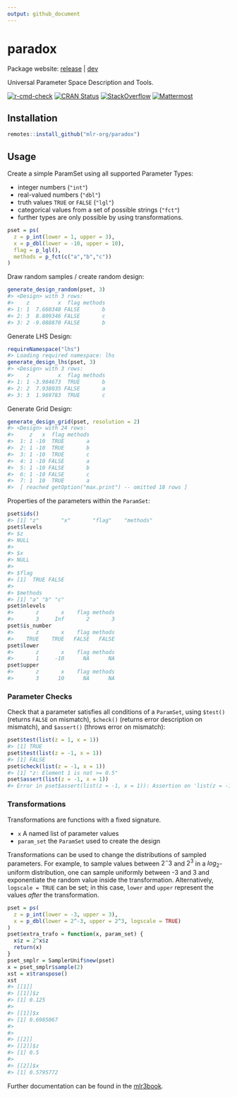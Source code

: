 ```yaml
---
output: github_document
---
```


# paradox

Package website: [release](https://paradox.mlr-org.com/) | [dev](https://paradox.mlr-org.com/dev/)

Universal Parameter Space Description and Tools.

<!-- badges: start -->
[![r-cmd-check](https://github.com/mlr-org/paradox/actions/workflows/r-cmd-check.yml/badge.svg)](https://github.com/mlr-org/paradox/actions/workflows/r-cmd-check.yml)
[![CRAN Status](https://www.r-pkg.org/badges/version/paradox)](https://CRAN.R-project.org/package=paradox)
[![StackOverflow](https://img.shields.io/badge/stackoverflow-mlr3-orange.svg)](https://stackoverflow.com/questions/tagged/mlr3)
[![Mattermost](https://img.shields.io/badge/chat-mattermost-orange.svg)](https://lmmisld-lmu-stats-slds.srv.mwn.de/mlr_invite/)
<!-- badges: end -->



## Installation


```r
remotes::install_github("mlr-org/paradox")
```

## Usage

Create a simple ParamSet using all supported Parameter Types:

* integer numbers (`"int"`)
* real-valued numbers (`"dbl"`)
* truth values `TRUE` or `FALSE` (`"lgl"`)
* categorical values from a set of possible strings (`"fct"`)
* further types are only possible by using transformations.


```r
pset = ps(
  z = p_int(lower = 1, upper = 3),
  x = p_dbl(lower = -10, upper = 10),
  flag = p_lgl(),
  methods = p_fct(c("a","b","c"))
)
```

Draw random samples / create random design:


```r
generate_design_random(pset, 3)
#> <Design> with 3 rows:
#>    z         x  flag methods
#> 1: 1  7.660348 FALSE       b
#> 2: 3  8.809346 FALSE       c
#> 3: 2 -9.088870 FALSE       b
```

Generate LHS Design:


```r
requireNamespace("lhs")
#> Loading required namespace: lhs
generate_design_lhs(pset, 3)
#> <Design> with 3 rows:
#>    z         x  flag methods
#> 1: 1 -3.984673  TRUE       b
#> 2: 2  7.938035 FALSE       a
#> 3: 3  1.969783  TRUE       c
```

Generate Grid Design:


```r
generate_design_grid(pset, resolution = 2)
#> <Design> with 24 rows:
#>     z   x  flag methods
#>  1: 1 -10  TRUE       a
#>  2: 1 -10  TRUE       b
#>  3: 1 -10  TRUE       c
#>  4: 1 -10 FALSE       a
#>  5: 1 -10 FALSE       b
#>  6: 1 -10 FALSE       c
#>  7: 1  10  TRUE       a
#>  [ reached getOption("max.print") -- omitted 18 rows ]
```

Properties of the parameters within the `ParamSet`:


```r
pset$ids()
#> [1] "z"       "x"       "flag"    "methods"
pset$levels
#> $z
#> NULL
#> 
#> $x
#> NULL
#> 
#> $flag
#> [1]  TRUE FALSE
#> 
#> $methods
#> [1] "a" "b" "c"
pset$nlevels
#>       z       x    flag methods 
#>       3     Inf       2       3
pset$is_number
#>       z       x    flag methods 
#>    TRUE    TRUE   FALSE   FALSE
pset$lower
#>       z       x    flag methods 
#>       1     -10      NA      NA
pset$upper
#>       z       x    flag methods 
#>       3      10      NA      NA
```

### Parameter Checks

Check that a parameter satisfies all conditions of a `ParamSet`, using `$test()` (returns `FALSE` on mismatch), `$check()` (returns error description on mismatch), and `$assert()` (throws error on mismatch):


```r
pset$test(list(z = 1, x = 1))
#> [1] TRUE
pset$test(list(z = -1, x = 1))
#> [1] FALSE
pset$check(list(z = -1, x = 1))
#> [1] "z: Element 1 is not >= 0.5"
pset$assert(list(z = -1, x = 1))
#> Error in pset$assert(list(z = -1, x = 1)): Assertion on 'list(z = -1, x = 1)' failed: z: Element 1 is not >= 0.5.
```

### Transformations

Transformations are functions with a fixed signature.

* `x` A named list of parameter values
* `param_set` the `ParamSet` used to create the design

Transformations can be used to change the distributions of sampled parameters.
For example, to sample values between $2^-3$ and $2^3$ in a $log_2$-uniform distribution, one can sample uniformly between -3 and 3 and exponentiate the random value inside the transformation.
Alternatively, `logscale = TRUE` can be set; in this case, `lower` and `upper` represent the values *after* the transformation.


```r
pset = ps(
  z = p_int(lower = -3, upper = 3),
  x = p_dbl(lower = 2^-3, upper = 2^3, logscale = TRUE)
)
pset$extra_trafo = function(x, param_set) {
  x$z = 2^x$z
  return(x)
}
pset_smplr = SamplerUnif$new(pset)
x = pset_smplr$sample(2)
xst = x$transpose()
xst
#> [[1]]
#> [[1]]$z
#> [1] 0.125
#> 
#> [[1]]$x
#> [1] 0.6985067
#> 
#> 
#> [[2]]
#> [[2]]$z
#> [1] 0.5
#> 
#> [[2]]$x
#> [1] 0.5795772
```

Further documentation can be found in the [mlr3book](https://mlr3book.mlr-org.com/technical.html#paradox).

